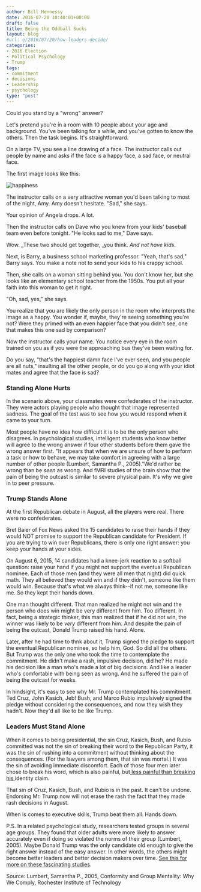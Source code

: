 ```yaml
---
author: Bill Hennessy
date: 2016-07-20 10:40:01+00:00
draft: false
title: Being the Oddball Sucks
layout: blog
#url: e/2016/07/20/how-leaders-decide/
categories:
- 2016 Election
- Political Psychology
- Trump
tags:
- commitment
- decisions
- Leadership
- psychology
type: "post"
---
```


Could you stand by a "wrong" answer?

Let's pretend you're in a room with 10 people about your age and background. You've been talking for a while, and you've gotten to know the others. Then the task begins. It's straightforward.

On a large TV, you see a line drawing of a face. The instructor calls out people by name and asks if the face is a happy face, a sad face, or neutral face.

The first image looks like this:

![happiness](https://hennessysview.com/wp-content/uploads/2016/07/happiness.png)


The instructor calls on a very attractive woman you'd been talking to most of the night, Amy. Amy doesn't hesitate. "Sad," she says.

Your opinion of Angela drops. A lot.

Then the instructor calls on Dave who you knew from your kids' baseball team even before tonight. "He looks sad to me," Dave says.

Wow. _These two should get together, _you think. _And _not_ have kids_.

Next, is Barry, a business school marketing professor. "Yeah, that's sad," Barry says. You make a note not to send your kids to his crappy school.

Then, she calls on a woman sitting behind you. You don't know her, but she looks like an elementary school teacher from the 1950s. You put all your faith into this woman to get it right.

"Oh, sad, yes," she says.

You realize that you are likely the only person in the room who interprets the image as a happy. You wonder if, maybe, they're seeing something you're not? Were they primed with an even happier face that you didn't see, one that makes this one sad by comparison?

Now the instructor calls your name. You notice every eye in the room trained on you as if you were the approaching bus they've been waiting for.

Do you say, "that's the happiest damn face I've ever seen, and you people are all nuts," insulting all the other people, or do you go along with your idiot mates and agree that the face is sad?



### Standing Alone Hurts



In the scenario above, your classmates were confederates of the instructor. They were actors playing people who thought that image represented sadness. The goal of the test was to see how you would respond when it came to your turn.

Most people have no idea how difficult it is to be the only person who disagrees. In psychological studies, intelligent students who know better will agree to the wrong answer if four other students before them gave the wrong answer first. "It appears that when we are unsure of how to perform a task or how to behave, we may take comfort in agreeing with a large number of other people (Lumbert, Samantha P., 2005)."We'd rather be wrong than be _seen_ as wrong. And fMRI studies of the brain show that the pain of being the outcast is similar to severe physical pain. It's why we give in to peer pressure.



### Trump Stands Alone



At the first Republican debate in August, all the players were real. There were no confederates.

Bret Baier of Fox News asked the 15 candidates to raise their hands if they would NOT promise to support the Republican candidate for President. If you are trying to win over Republicans, there is only one right answer: you keep your hands at your sides.

On August 6, 2015, 14 candidates had a knee-jerk reaction to a softball question: raise your hand if you might not support the eventual Republican nominee. Each of those men (and they were all men that night) did quick math. They all believed they would win and if they didn't, someone like them would win. Because that's what we always think--if not me, someone like me. So they kept their hands down.

One man thought different. That man realized he might not win and the person who does win might be very different from him. Too different. In fact, being a strategic thinker, this man realized that if he did not win, the winner was likely to be _very_ different from him. And despite the pain of being the outcast, Donald Trump raised his hand. Alone.

Later, after he had time to thnk about it, Trump signed the pledge to support the eventual Republican nominee, so help him, God. So did all the others. But Trump was the only one who took the time to contemplate the commitment. He didn't make a rash, impulsive decision, did he? He made his decision like a man who's made a lot of big decisions. And like a leader who's comfortable with being seen as wrong. And he suffered the pain of being the outcast for weeks.

In hindsight, it's easy to see why Mr. Trump contemplated his commitment. Ted Cruz, John Kasich, Jeb! Bush, and Marco Rubio impulsively signed the pledge without considering the consequences, and now they wish they hadn't. Now they'd all like to be like Trump.



### Leaders Must Stand Alone



When it comes to being presidential, the sin Cruz, Kasich, Bush, and Rubio committed was not the sin of breaking their word to the Republican Party, it was the sin of rushing into a commitment without thinking about the consequences. (For the lawyers among them, that sin was mortal.) It was the sin of avoiding immediate discomfort. Each of those four men later chose to break his word, which is also painful, but[ less painful than breaking his ](https://hennessysview.com/2016/07/12/what-happens-you-identify-as-nevertrump/)identity claim.

That sin of Cruz, Kasich, Bush, and Rubio is in the past. It can't be undone. Endorsing Mr. Trump now will not erase the rash the fact that they made rash decisions in August.

When is comes to executive skills, Trump beat them all. Hands down.

P.S. In a related psychological study, researchers tested groups in several age groups. They found that older adults were more likely to answer accurately even if doing so violated the norms of their group (Lumbert, 2005). Maybe Donald Trump was the only candidate old enough to give the right answer instead of the easy answer. In other words, the others might become better leaders and better decision makers over time. [See this for more on these fascinating studies](https://www.personalityresearch.org/papers/lumbert.removed).

Source: Lumbert, Samantha P., 2005, Conformity and Group Mentality: Why We Comply, Rochester Institute of Technology
